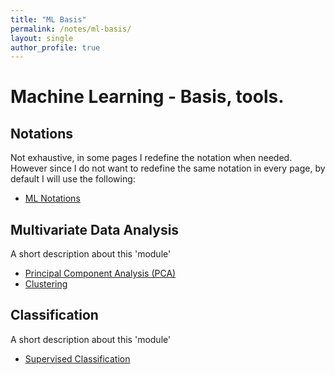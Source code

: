 ```yaml
---
title: "ML Basis"
permalink: /notes/ml-basis/
layout: single
author_profile: true
---
```


# Machine Learning - Basis, tools. 

## Notations

Not exhaustive, in some pages I redefine the notation when needed. However since I do not want to redefine the same notation in every page, by default I will use the following:
- [ML Notations](/notes/ml-basis/ml-notations)

## Multivariate Data Analysis

A short description about this 'module'
- [Principal Component Analysis (PCA)](/notes/ml-basis/multivariate-data-analysis/pca)
- [Clustering](/notes/ml-basis/multivariate-data-analysis/clustering)

## Classification

A short description about this 'module'
- [Supervised Classification](/notes/ml-basis/classification)
